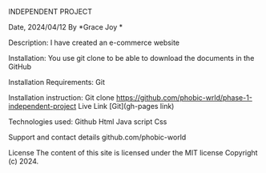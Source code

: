 INDEPENDENT PROJECT

Date, 2024/04/12
By *Grace Joy *

Description:
I have created an e-commerce website

Installation:
You use git clone to be able to download the documents in the GitHub

Installation Requirements:
Git

Installation instruction:
Git clone https://github.com/phobic-wrld/phase-1-independent-project
Live Link
[Git](gh-pages link)

Technologies used:
Github
Html
Java script
Css

Support and contact details
github.com/phobic-world

License
The content of this site is licensed under the MIT license Copyright (c) 2024.
